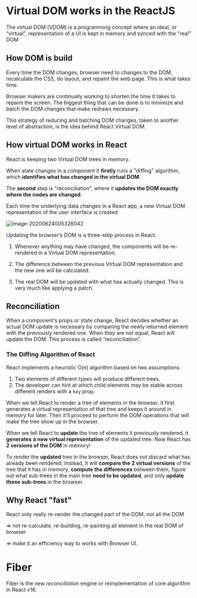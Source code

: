 # Virtual DOM works in the ReactJS

The virtual DOM (VDOM) is a programming concept where an ideal, or “virtual”, representation of a UI is kept in memory and synced with the “real” DOM

## How DOM is build

Every time the DOM changes, browser need to changes to the DOM, recalculate the CSS, do layout, and repaint the web page. This is what takes time.

Browser makers are continually working to shorten the time it takes to repaint the screen. The biggest thing that can be done is to minimize and batch the DOM changes that make redraws necessary.

This strategy of reducing and batching DOM changes, taken to another level of abstraction, is the idea behind React Virtual DOM.

## How virtual DOM works in React

React is keeping two Virtual DOM trees in memory. 

When state changes in a component it **firstly** runs a "diffing" algorithm, which **identifies what has changed in the virtual DOM**. 

The **second** step is "reconciliation", where it **updates the DOM exactly where the nodes are changed.**

Each time the underlying data changes in a React app, a new Virtual DOM representation of the user interface is created

![image-20200624005326042](C:\Users\ASUS\AppData\Roaming\Typora\typora-user-images\image-20200624005326042.png)

Updating the browser’s DOM is a three-step process in React.

1. Whenever anything may have changed, the components will be re-rendered in a Virtual DOM representation.

2. The difference between the previous Virtual DOM representation and the new one will be calculated.

3. The real DOM will be updated with what has actually changed. This is very much like applying a patch.


## Reconciliation

When a component’s props or state change, React decides whether an actual DOM update is necessary by comparing the newly returned element with the previously rendered one. When they are not equal, React will update the DOM. This process is called “reconciliation”.

### The Diffing Algorithm of React

React implements a heuristic O(n) algorithm based on two assumptions:

1. Two elements of different types will produce different trees.
2. The developer can hint at which child elements may be stable across different renders with a `key` prop.

When we tell React to render a tree of elements in the browser, it first generates a virtual representation of that tree and keeps it around in memory for later. Then it’ll proceed to perform the DOM operations that will make the tree show up in the browser.

When we tell React to **update** the tree of elements it previously rendered, it **generates** **a new virtual representation** of the updated tree. Now React has **2 versions of the DOM** in memory!

To render the **updated** tree in the browser, React does not discard what has already been rendered. Instead, it will **compare the 2 virtual versions** of the tree that it has in memory, **compute the differences** between them, figure out what sub-trees in the main tree **need to be updated**, and only **update these sub-trees** in the browser.

## Why React "fast"

React only really re-render the changed part of the DOM, not all the DOM 

=> not re-calculate, re-building, re-painting all element in the real DOM of browser

=> make it an efficiency way to works with Browser UI.

# Fiber

Fiber is the new *reconciliation* engine or reimplementation of core algorithm in React v16. 